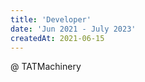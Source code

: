 ```yaml
---
title: 'Developer'
date: 'Jun 2021 - July 2023'
createdAt: 2021-06-15
---
```

@ <span class="bg-amber-500 text-white p-0.5">TAT<span class="text-blue-950">Machinery</span></span>

